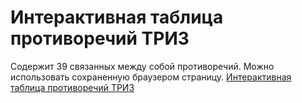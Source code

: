 # Интерактивная таблица противоречий ТРИЗ

Содержит 39 связанных между собой противоречий. 
Можно использовать сохраненную браузером страницу.
[Интерактивная таблица противоречий ТРИЗ](https://github.com/halfhope/triz_ap/raw/master/image.png)